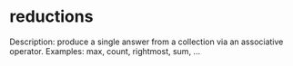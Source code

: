 # reductions

Description: produce a single answer from a collection via an associative operator. Examples: max, count, rightmost, sum, ...